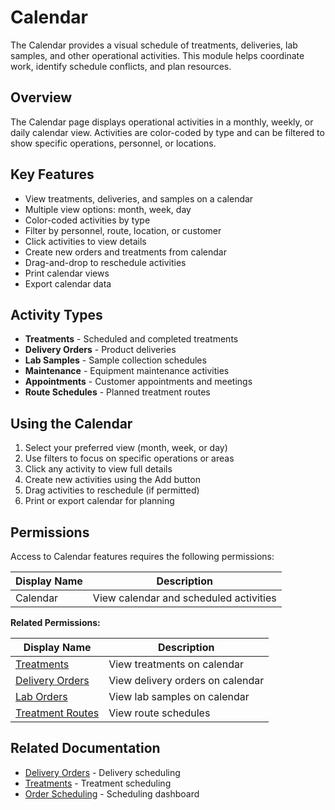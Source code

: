 # Calendar

The Calendar provides a visual schedule of treatments, deliveries, lab samples, and other operational activities. This module helps coordinate work, identify schedule conflicts, and plan resources.

## Overview

The Calendar page displays operational activities in a monthly, weekly, or daily calendar view. Activities are color-coded by type and can be filtered to show specific operations, personnel, or locations.

## Key Features

* View treatments, deliveries, and samples on a calendar
* Multiple view options: month, week, day
* Color-coded activities by type
* Filter by personnel, route, location, or customer
* Click activities to view details
* Create new orders and treatments from calendar
* Drag-and-drop to reschedule activities
* Print calendar views
* Export calendar data

## Activity Types

* **Treatments** - Scheduled and completed treatments
* **Delivery Orders** - Product deliveries
* **Lab Samples** - Sample collection schedules
* **Maintenance** - Equipment maintenance activities
* **Appointments** - Customer appointments and meetings
* **Route Schedules** - Planned treatment routes

## Using the Calendar

1. Select your preferred view (month, week, or day)
2. Use filters to focus on specific operations or areas
3. Click any activity to view full details
4. Create new activities using the Add button
5. Drag activities to reschedule (if permitted)
6. Print or export calendar for planning

## Permissions

Access to Calendar features requires the following permissions:

| Display Name | Description |
|--------------|-------------|
| Calendar | View calendar and scheduled activities |

**Related Permissions:**

| Display Name | Description |
|--------------|-------------|
| [Treatments](../Distribution/Treatments.md) | View treatments on calendar |
| [Delivery Orders](../Distribution/DeliveryOrders.md) | View delivery orders on calendar |
| [Lab Orders](../LIMS/Create-Lab-Order.md) | View lab samples on calendar |
| [Treatment Routes](../Distribution/TreatmentRoutes.md) | View route schedules |

## Related Documentation

* [Delivery Orders](../Distribution/DeliveryOrders.md) - Delivery scheduling
* [Treatments](../Distribution/Treatments.md) - Treatment scheduling
* [Order Scheduling](../Distribution/OrderScheduling.md) - Scheduling dashboard

